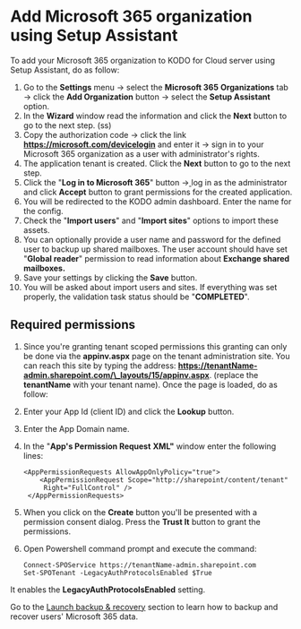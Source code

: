 # Add Microsoft 365 organization using Setup Assistant

To add your Microsoft 365 organization to KODO for Cloud server using Setup Assistant, do as follow:

1. Go to the **Settings** menu -> select the **Microsoft 365** **Organizations** tab -> click the **Add Organization** button -> select the **Setup Assistant** option.
2. In the **Wizard** window read the information and click the **Next** button to go to the next step. (ss)
3. Copy the authorization code -> click the link **https://microsoft.com/devicelogin** and enter it -> sign in to your Microsoft 365 organization as a user with administrator's rights.&#x20;
4. The application tenant is created. Click the **Next** button to go to the next step.
5. Click the "**Log in to Microsoft 365**" button ->[ ](https://microsoft.com/devicelogin)log in as the administrator and click **Accept** button to grant permissions for the created application.
6. You will be redirected to the KODO admin dashboard. Enter the name for the config.&#x20;
7. Check the "**Import users**" and "**Import sites**" options to import these assets. &#x20;
8. You can optionally provide a user name and password for the defined user to backup up shared mailboxes. The user account should have set "**Global reader**" permission to read information about **Exchange shared mailboxes.**
9. Save your settings by clicking the **Save** button.
10. You will be asked about import users and sites. If everything was set properly, the validation task status should be "**COMPLETED**".

## Required permissions

1. Since you're granting tenant scoped permissions this granting can only be done via the **appinv.aspx** page on the tenant administration site. You can reach this site by typing the address: **https://tenantName-admin.sharepoint.com/\_layouts/15/appinv.aspx**. (replace the **tenantName** with your tenant name). Once the page is loaded, do as follow:
2. Enter your App Id (client ID) and click the **Lookup** button.
3. Enter the App Domain name.&#x20;
4.  In the "**App's Permission Request** **XML"** window enter the following lines:&#x20;

    ```
    <AppPermissionRequests AllowAppOnlyPolicy="true">
        <AppPermissionRequest Scope="http://sharepoint/content/tenant" 
         Right="FullControl" />
     </AppPermissionRequests>

    ```
5. When you click on the **Create** button you'll be presented with a permission consent dialog. Press the **Trust It** button to grant the permissions.
6.  Open Powershell command prompt and execute the command:&#x20;

    ```
    Connect-SPOService https://tenantName-admin.sharepoint.com
    Set-SPOTenant -LegacyAuthProtocolsEnabled $True
    ```

It enables the **LegacyAuthProtocolsEnabled** setting.&#x20;

Go to the [Launch backup & recovery](https://storware.gitbook.io/kodo-for-cloud-office365/quick-guide/lauching-backup-and-recovery) section to learn how to backup and recover users' Microsoft 365 data.
